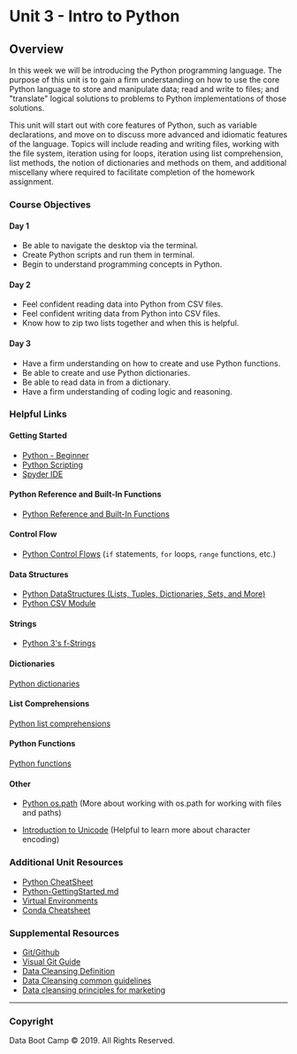 # Unit 3 - Intro to Python

## Overview

In this week we will be introducing the Python programming language. The purpose of this unit is to gain a firm understanding on how to use the core Python language to store and manipulate data; read and write to files; and "translate" logical solutions to problems to Python implementations of those solutions.

This unit will start out with core features of Python, such as variable declarations, and move on to discuss more advanced and idiomatic features of the language. Topics will include reading and writing files, working with the file system, iteration using for loops, iteration using list comprehension, list methods, the notion of dictionaries and methods on them, and additional miscellany where required to facilitate completion of the homework assignment.

### Course Objectives

#### Day 1
* Be able to navigate the desktop via the terminal.
* Create Python scripts and run them in terminal.
* Begin to understand programming concepts in Python.

#### Day 2
* Feel confident reading data into Python from CSV files.
* Feel confident writing data from Python into CSV files.
* Know how to zip two lists together and when this is helpful.

#### Day 3
* Have a firm understanding on how to create and use Python functions.
* Be able to create and use Python dictionaries.
* Be able to read data in from a dictionary.
* Have a firm understanding of coding logic and reasoning.

### Helpful Links

#### Getting Started
* [Python - Beginner](https://www.learnpython.org/)
* [Python Scripting](https://automatetheboringstuff.com/)
* [Spyder IDE](https://docs.spyder-ide.org/overview.html)

#### Python Reference and Built-In Functions
* [Python Reference and Built-In Functions](https://www.w3schools.com/python/python_reference.asp)

#### Control Flow
* [Python Control Flows](https://docs.python.org/3/tutorial/controlflow.html?highlight=loop)
(`if` statements, `for` loops, `range` functions, etc.)

#### Data Structures
* [Python DataStructures (Lists, Tuples, Dictionaries, Sets, and More)](https://docs.python.org/3/tutorial/datastructures.html)
* [Python CSV Module](https://docs.python.org/3/library/csv.html)

#### Strings
* [Python 3's f-Strings](https://realpython.com/python-f-strings/)

#### Dictionaries
[Python dictionaries](https://www.w3schools.com/python/python_dictionaries.asp)

#### List Comprehensions
[Python list comprehensions](https://www.geeksforgeeks.org/comprehensions-in-python/)

#### Python Functions
[Python functions](https://www.w3schools.com/python/python_functions.asp)

#### Other
* [Python os.path](https://docs.python.org/3/library/os.path.html#module-os.path) (More about working with os.path for working with files and paths)

* [Introduction to Unicode](https://docs.python.org/3/howto/unicode.html) (Helpful to learn more about character encoding)

### Additional Unit Resources

* [Python CheatSheet](Resources/Python_Reference_Guide.pdf)
* [Python-GettingStarted.md](Resources/Other-Reference/Python_Resources/Python-GettingStarted.md)
* [Virtual Environments](Python_Resources/Other-Reference/conda_pip.pdf)
* [Conda Cheatsheet](Python_Resources/Other-Reference/conda-cheatsheet.pdf)

### Supplemental Resources

* [Git/Github](https://github.com/Multishifties/No-Nonsense-Github-Project)
* [Visual Git Guide](http://marklodato.github.io/visual-git-guide/index-en.html)
* [Data Cleansing Definition](https://en.wikipedia.org/wiki/Data_cleansing)
* [Data Cleansing common guidelines](https://blog.hubspot.com/customers/5-phases-cleaning-hubspot-crm-data)
* [Data cleansing principles for marketing](https://www.marketingrockstarguides.com/six-principles-data-cleanliness-1566/)

- - -

### Copyright

Data Boot Camp © 2019. All Rights Reserved.
